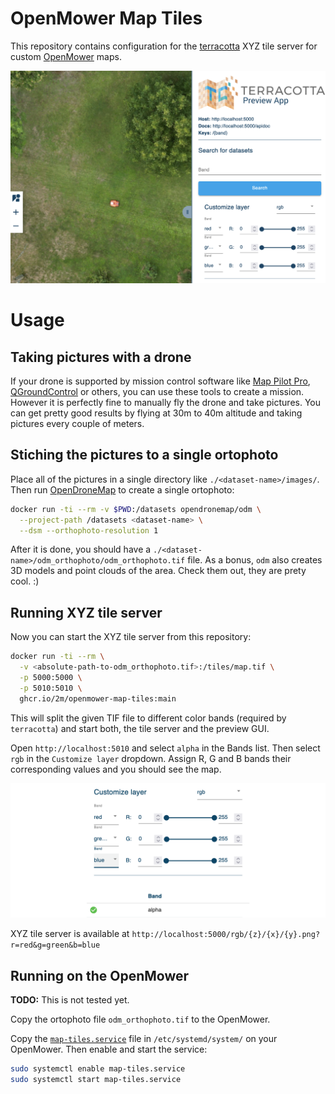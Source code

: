 # OpenMower Map Tiles

This repository contains configuration for the [terracotta][] XYZ tile server for custom [OpenMower][openmower] maps.

![demo][]

[terracotta]: https://github.com/DHI-GRAS/terracotta
[openmower]:  https://openmower.de/
[demo]:       ./demo.png

# Usage

## Taking pictures with a drone

If your drone is supported by mission control software like [Map Pilot Pro][map-pilot-pro], [QGroundControl][qgroundcontrol] or others, you can use these tools to create a mission. However it is perfectly fine to manually fly the drone and take pictures. You can get pretty good results by flying at 30m to 40m altitude and taking pictures every couple of meters.

## Stiching the pictures to a single ortophoto

Place all of the pictures in a single directory like `./<dataset-name>/images/`. Then run [OpenDroneMap][odm] to create a single ortophoto:

```bash
docker run -ti --rm -v $PWD:/datasets opendronemap/odm \
  --project-path /datasets <dataset-name> \
  --dsm --orthophoto-resolution 1
```

After it is done, you should have a `./<dataset-name>/odm_orthophoto/odm_orthophoto.tif` file. As a bonus, `odm` also creates 3D models and point clouds of the area. Check them out, they are prety cool. :)

## Running XYZ tile server

Now you can start the XYZ tile server from this repository:

```bash
docker run -ti --rm \
  -v <absolute-path-to-odm_orthophoto.tif>:/tiles/map.tif \
  -p 5000:5000 \
  -p 5010:5010 \
  ghcr.io/2m/openmower-map-tiles:main
```

This will split the given TIF file to different color bands (required by `terracotta`) and start both, the tile server and the preview GUI.

Open `http://localhost:5010` and select `alpha` in the Bands list. Then select `rgb` in the `Customize layer` dropdown. Assign R, G and B bands their corresponding values and you should see the map.

![preview][]

XYZ tile server is available at `http://localhost:5000/rgb/{z}/{x}/{y}.png?r=red&g=green&b=blue`

[map-pilot-pro]:     https://dronesmadeeasy.com/map-pilot
[qgroundcontrol]:    http://qgroundcontrol.com/
[odm]:               https://github.com/OpenDroneMap/ODM
[preview]:           ./preview.png

## Running on the OpenMower

**TODO:** This is not tested yet.

Copy the ortophoto file `odm_orthophoto.tif` to the OpenMower.

Copy the [`map-tiles.service`][map-tiles-service] file in `/etc/systemd/system/` on your OpenMower. Then enable and start the service:

```bash
sudo systemctl enable map-tiles.service
sudo systemctl start map-tiles.service
```

[map-tiles-service]: ./map-tiles.service
